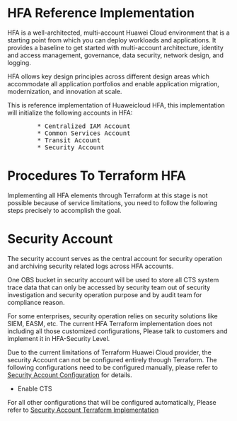 # HFA Reference Implementation

HFA is a well-architected, multi-account Huawei Cloud environment that  is a starting point from which you can deploy workloads and applications. It provides a baseline to get started with multi-account architecture, identity and access management, governance, data security, network design, and logging.

HFA ollows key design principles across different design areas which accommodate all application portfolios and enable application migration, modernization, and innovation at scale.

This is reference implementation of Huaweicloud HFA, this implementation will initialize the following accounts in HFA:
<pre>
        * Centralized IAM Account
        * Common Services Account
        * Transit Account
        * Security Account
</pre>

# Procedures To Terraform HFA
Implementing all HFA elements through Terraform at this stage is not possible because of service limitations, you need to follow the following steps precisely to accomplish the goal.

# Security Account

The security account serves as the central account for security operation and archiving security related logs across HFA accounts. 

One OBS bucket in security account will be used to store all CTS system trace data that can only be accessed by security team out of security investigation and security operation purpose and by audit team for compliance reason.

For some enterprises, security operation relies on security solutions like SIEM, EASM, etc. The current HFA Terraform implementation does not including all those customized configurations, Please talk to customers and implement it in HFA-Security Level.

Due to the current limitations of Terraform Huawei Cloud provider, the security Account can not be configured entirely through Terraform. The following configurations need to be configured manually, please refer to [Security Account Configuration](./workshop/08_Security_Setup.md) for details.

* Enable CTS

For all other configurations that will be configured automatically, Please refer to [Security Account Terraform Implementation](./HFA-Security/Log.md#security-account)

